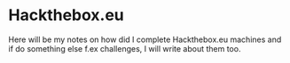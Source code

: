 # Hackthebox.eu
Here will be my notes on how did I complete Hackthebox.eu machines and if do something else f.ex challenges, I will  write about them too.

